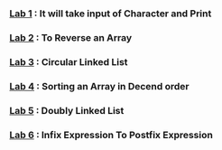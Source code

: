 ### [Lab 1](https://github.com/jatindhobi/DS-Program/blob/main/2.c) : It will take input of Character and Print
### [Lab 2](https://github.com/jatindhobi/DS-Program/blob/main/ArrayReverse.c) : To Reverse an Array
### [Lab 3](https://github.com/jatindhobi/DS-Program/blob/main/CircularLinkedList.c) : Circular Linked List
### [Lab 4](https://github.com/jatindhobi/DS-Program/blob/main/DecendArray.c) : Sorting an Array in Decend order
### [Lab 5](https://github.com/jatindhobi/DS-Program/blob/main/DoublyLinkedList.c) : Doubly Linked List
### [Lab 6](https://github.com/jatindhobi/DS-Program/blob/main/InfixToPostfix.c) : Infix Expression To Postfix Expression
